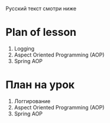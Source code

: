 Русский текст смотри ниже

# Plan of lesson <br/>
1. Logging  <br/>
2. Aspect Oriented Programming (AOP)  <br/>
3. Spring AOP  <br/>


# План на урок <br/>
1. Логгирование  <br/>
2. Aspect Oriented Programming (AOP)  <br/>
3. Spring AOP  <br/>